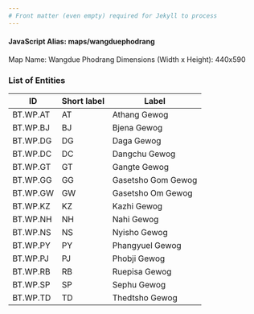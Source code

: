 ```yaml
---
# Front matter (even empty) required for Jekyll to process
---
```


#### JavaScript Alias: maps/wangduephodrang

Map Name: Wangdue Phodrang
Dimensions (Width x Height): 440x590

### List of Entities

ID | Short label | Label
---|---|---|
BT.WP.AT|AT|Athang Gewog
BT.WP.BJ|BJ|Bjena Gewog
BT.WP.DG|DG|Daga Gewog
BT.WP.DC|DC|Dangchu Gewog
BT.WP.GT|GT|Gangte Gewog
BT.WP.GG|GG|Gasetsho Gom Gewog
BT.WP.GW|GW|Gasetsho Om Gewog
BT.WP.KZ|KZ|Kazhi Gewog
BT.WP.NH|NH|Nahi Gewog
BT.WP.NS|NS|Nyisho Gewog
BT.WP.PY|PY|Phangyuel Gewog
BT.WP.PJ|PJ|Phobji Gewog
BT.WP.RB|RB|Ruepisa Gewog
BT.WP.SP|SP|Sephu Gewog
BT.WP.TD|TD|Thedtsho Gewog